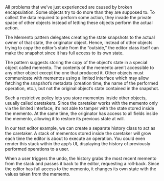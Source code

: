 All problems that we’ve just experienced are caused by broken encapsulation. Some objects try to do more than they are supposed to. To collect the data required to perform some action, they invade the private space of other objects instead of letting these objects perform the actual action.

The Memento pattern delegates creating the state snapshots to the actual owner of that state, the originator object. Hence, instead of other objects trying to copy the editor’s state from the “outside,” the editor class itself can make the snapshot since it has full access to its own state.

The pattern suggests storing the copy of the object’s state in a special object called memento. The contents of the memento aren’t accessible to any other object except the one that produced it. Other objects must communicate with mementos using a limited interface which may allow fetching the snapshot’s metadata (creation time, the name of the performed operation, etc.), but not the original object’s state contained in the snapshot.

Such a restrictive policy lets you store mementos inside other objects, usually called caretakers. Since the caretaker works with the memento only via the limited interface, it’s not able to tamper with the state stored inside the memento. At the same time, the originator has access to all fields inside the memento, allowing it to restore its previous state at will.

In our text editor example, we can create a separate history class to act as the caretaker. A stack of mementos stored inside the caretaker will grow each time the editor is about to execute an operation. You could even render this stack within the app’s UI, displaying the history of previously performed operations to a user.

When a user triggers the undo, the history grabs the most recent memento from the stack and passes it back to the editor, requesting a roll-back. Since the editor has full access to the memento, it changes its own state with the values taken from the memento.
